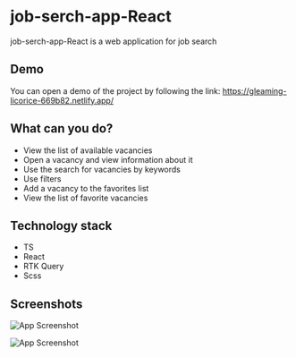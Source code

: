 # job-serch-app-React

job-serch-app-React is a web application for job search

## Demo

You can open a demo of the project by following the link: https://gleaming-licorice-669b82.netlify.app/

## What can you do?

- View the list of available vacancies
- Open a vacancy and view information about it
- Use the search for vacancies by keywords
- Use filters
- Add a vacancy to the favorites list
- View the list of favorite vacancies

## Technology stack

- TS
- React
- RTK Query
- Scss

## Screenshots

![App Screenshot](https://i.ibb.co/L1dLW4q/2023-05-23-181557.png)

![App Screenshot](https://i.ibb.co/xDDjQrW/2023-05-23-181616.png)

